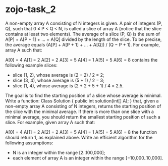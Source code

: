 # zojo-task_2

A non-empty array A consisting of N integers is given. A pair of integers (P, Q), such that 0 ≤ P < Q < N, is
called a slice of array A (notice that the slice contains at least two elements). The average of a slice (P,
Q) is the sum of A[P] + A[P + 1] + ... + A[Q] divided by the length of the slice. To be precise, the average
equals (A[P] + A[P + 1] + ... + A[Q]) / (Q − P + 1).
For example, array A such that:

A[0] = 4 
A[1] = 2 
A[2] = 2 
A[3] = 5 
A[4] = 1 
A[5] = 5 
A[6] = 8
contains the following example slices:
- slice (1, 2), whose average is (2 + 2) / 2 = 2;
- slice (3, 4), whose average is (5 + 1) / 2 = 3;
- slice (1, 4), whose average is (2 + 2 + 5 + 1) / 4 = 2.5.

The goal is to find the starting position of a slice whose average is minimal.
Write a function:
Class Solution { public int solution(int[] A); }
that, given a non-empty array A consisting of N integers, returns the starting position of the slice with
the minimal average. If there is more than one slice with a minimal average, you should return the
smallest starting position of such a slice.
For example, given array A such that:

A[0] = 4 
A[1] = 2 
A[2] = 2 
A[3] = 5 
A[4] = 1 
A[5] = 5 
A[6] = 8
the function should return 1, as explained above.
Write an efficient algorithm for the following assumptions:
- N is an integer within the range [2..100,000];
- each element of array A is an integer within the range [−10,000..10,000].
